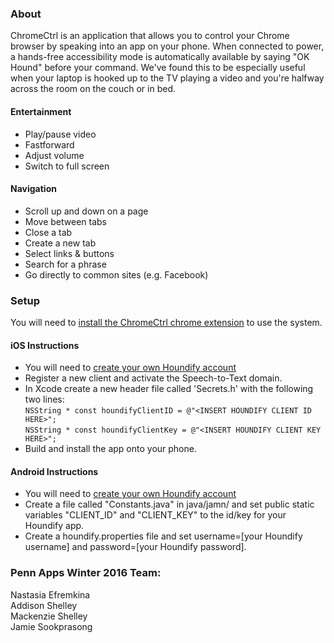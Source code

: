 ### About
ChromeCtrl is an application that allows you to control your Chrome browser by speaking into an app on your phone. When connected to power, a hands-free accessibility mode is automatically available by saying "OK Hound" before your command. We've found this to be especially useful when your laptop is hooked up to the TV playing a video and you're halfway across the room on the couch or in bed.

#### Entertainment
* Play/pause video
* Fastforward
* Adjust volume
* Switch to full screen

#### Navigation
* Scroll up and down on a page
* Move between tabs
* Close a tab
* Create a new tab
* Select links & buttons
* Search for a phrase
* Go directly to common sites (e.g. Facebook)

### Setup
You will need to [install the ChromeCtrl chrome extension](https://chrome.google.com/webstore/detail/chromectrl/oigibapalikpbhaoekiggmdljlgjefkl) to use the system.

#### iOS Instructions
* You will need to [create your own Houndify account](http://houndify.com/)
* Register a new client and activate the Speech-to-Text domain.
* In Xcode create a new header file called 'Secrets.h' with the following two
  lines:  
    ```NSString * const houndifyClientID = @"<INSERT HOUNDIFY CLIENT ID HERE>";```  
    ```NSString * const houndifyClientKey = @"<INSERT HOUNDIFY CLIENT KEY HERE>";```
* Build and install the app onto your phone.

#### Android Instructions
* You will need to [create your own Houndify account](http://houndify.com/)
* Create a file called "Constants.java" in java/jamn/ and set public static variables "CLIENT_ID" and "CLIENT_KEY" to the id/key for your Houndify app.
* Create a houndify.properties file and set username=[your Houndify username] and password=[your Houndify password].

### Penn Apps Winter 2016 Team:  
Nastasia Efremkina  
Addison Shelley  
Mackenzie Shelley  
Jamie Sookprasong  
